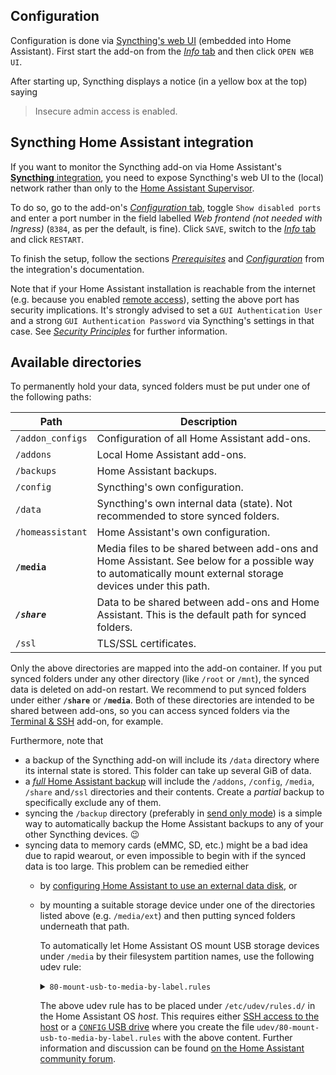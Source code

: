 ## Configuration

Configuration is done via [Syncthing's web UI](/hassio/ingress/d858f10b_syncthing) (embedded into Home Assistant). First start the add-on from the [*Info* tab](/hassio/addon/d858f10b_syncthing/info) and then click `OPEN WEB UI`.

After starting up, Syncthing displays a notice (in a yellow box at the top) saying

> Insecure admin access is enabled.


## Syncthing Home Assistant integration

If you want to monitor the Syncthing add-on via Home Assistant's [**Syncthing** integration](https://www.home-assistant.io/integrations/syncthing/), you need to expose Syncthing's web UI to the (local) network rather than only to the [Home Assistant Supervisor](https://developers.home-assistant.io/docs/supervisor).

To do so, go to the add-on's [*Configuration* tab](/hassio/addon/d858f10b_syncthing/config), toggle `Show disabled ports` and enter a port number in the field labelled *Web frontend (not needed with Ingress)* (`8384`, as per the default, is fine). Click `SAVE`, switch to the [*Info* tab](/hassio/addon/d858f10b_syncthing/info) and click `RESTART`.

To finish the setup, follow the sections [*Prerequisites*](https://www.home-assistant.io/integrations/syncthing/#prerequisites) and [*Configuration*](https://www.home-assistant.io/integrations/syncthing/#configuration) from the integration's documentation.

Note that if your Home Assistant installation is reachable from the internet (e.g. because you enabled [remote access](https://www.home-assistant.io/docs/configuration/remote/)), setting the above port has security implications. It's strongly advised to set a `GUI Authentication User` and a strong `GUI Authentication Password` via Syncthing's settings in that case. See [*Security Principles*](https://docs.syncthing.net/users/security) for further information.

## Available directories

To permanently hold your data, synced folders must be put under one of the following paths:

| Path             | Description                                                                                                                                                |
| ------------------------------------------------------------------- | ------------------------------------------------------------------------------------------------------- |
| `/addon_configs` | Configuration of all Home Assistant add-ons.                                                                                                               |
| `/addons`        | Local Home Assistant add-ons.                                                                                                                              |
| `/backups`       | Home Assistant backups.                                                                                                                                    |
| `/config`        | Syncthing's own configuration.                                                                                                                             |
| `/data`          | Syncthing's own internal data (state). Not recommended to store synced folders.                                                                            |
| `/homeassistant` | Home Assistant's own configuration.                                                                                                                        |
| **`/media`**     | Media files to be shared between add-ons and Home Assistant. See below for a possible way to automatically mount external storage devices under this path. |
| ***`/share`***   | Data to be shared between add-ons and Home Assistant. This is the default path for synced folders.                                                         |
| `/ssl`           | TLS/SSL certificates.                                                                                                                                      |

Only the above directories are mapped into the add-on container. If you put synced folders under any other directory (like `/root` or `/mnt`), the synced data is deleted on add-on restart. We recommend to put synced folders under either **`/share`** or **`/media`**. Both of these directories are intended to be shared between add-ons, so you can access synced folders via the [Terminal & SSH](/hassio/addon/core_ssh/info) add-on, for example.

Furthermore, note that

- a backup of the Syncthing add-on will include its `/data` directory where its internal state is stored. This folder can take up several GiB of data.
- a [*full* Home Assistant backup](https://www.home-assistant.io/common-tasks/os/#backups) will include the `/addons`, `/config`, `/media`, `/share` and`/ssl` directories and their contents. Create a *partial* backup to specifically exclude any of them.
- syncing the `/backup` directory (preferably in [send only mode](https://docs.syncthing.net/users/foldertypes.html#send-only-folder)) is a simple way to automatically backup the Home Assistant backups to any of your other Syncthing devices. 😉
- syncing data to memory cards (eMMC, SD, etc.) might be a bad idea due to rapid wearout, or even impossible to begin with if the synced data is too large. This problem can be remedied either
  - by [configuring Home Assistant to use an external data disk](https://www.home-assistant.io/common-tasks/os/#using-external-data-disk), or
  - by mounting a suitable storage device under one of the directories listed above (e.g. `/media/ext`) and then putting synced folders underneath that path.

    To automatically let Home Assistant OS mount USB storage devices under `/media` by their filesystem partition names, use the following udev rule:
    <!-- markdownlint-disable MD033 -->
    <details>
    <summary><code>80-mount-usb-to-media-by-label.rules</code></summary>
  
    ```sh
    #
    # udev rule
    #   Mount USB drive to the media directory using the partition name as mount point
    #
    # Description:
    #   Created for Home Assistant OS, this rule mounts any USB drives
    #   into the Hassio media directory (/mnt/data/supervisor/media).
    #   When a USB drive is connected to the board, the rule creates one directory
    #   per partition under the media directory. The newly created partition is named
    #   as the partition name. If the partition does not have a name, then the following
    #   name format is used: "usb-{block-name}" where the block name is sd[a-z][0-9].
    #
    # Note 1:
    #   The rule name is always prefixed with a number. In this case, the rule uses 80.
    #   This represents the order of the rule when multiple rules exists in udev.
    #   Low numbers run first, high numbers run last. However, low numbers do not have all
    #   the facilities than high numbers may have.
    #   For this rule to run properly, use numbers equal or greater than 80.
    #
    # Note 2:
    #   This rule will skip mounting the 'CONFIG' USB key.
    #   https://github.com/home-assistant/operating-system/blob/dev/Documentation/configuration.md
    #
    # Note 3:
    #   This rule will mount the OS partitions if the OS is sorted on a USB drive (i.e. USB booting).
    #   To prevent this issue from happening, update the rule to skip the booting USB drive.
    #   See the CAUTION message below.
    #
    # Source of inspiration:
    #   https://www.axllent.org/docs/auto-mounting-usb-storage/
    #
    # Useful links:
    #   https://wiki.archlinux.org/index.php/Udev
    #
    # udev commands:
    #   - Restart udev to reload new rules:
    #       udevadm control --reload-rules
    #   - List device attributes of sdb1:
    #       udevadm info --attribute-walk --name=/dev/sdb1
    #   - List environment variables of sdb1:
    #       udevadm info /dev/sdb1
    #   - Trigger add/remove event for sdb1:
    #       udevadm trigger --verbose --action=add --sysname-match=sdb1
    #       udevadm trigger --verbose --action=remove --sysname-match=sdb1
    #


    # Filter on block devices, exit otherwise
    # CAUTION: Change to 'sd[b-z][0-9]' if booting from a USB drive (e.g.: sda)
    KERNEL!="sd[a-z][0-9]", GOTO="abort_rule"

    # Skip none USB devices (e.g.: internal SATA drive)
    ENV{ID_PATH}!="*-usb-*", GOTO="abort_rule"

    # Import the partition info into the environment variables
    IMPORT{program}="/usr/sbin/blkid -o udev -p %N"

    # Exit if partition is not a filesystem
    ENV{ID_FS_USAGE}!="filesystem", GOTO="abort_rule"

    # Exit if this is the 'CONFIG' USB key
    ENV{ID_FS_LABEL}=="CONFIG", GOTO="abort_rule"

    # Get the partition name if present, otherwise create one
    ENV{ID_FS_LABEL}!="", ENV{dir_name}="%E{ID_FS_LABEL}"
    ENV{ID_FS_LABEL}=="", ENV{dir_name}="usb-%k"

    # Determine the mount point
    ENV{mount_point}="/mnt/data/supervisor/media/%E{dir_name}"

    # Mount the device on 'add' action (a.k.a. plug the USB drive)
    ACTION=="add", RUN{program}+="/usr/bin/mkdir -p %E{mount_point}", RUN{program}+="/usr/bin/systemd-mount --no-block --automount=no --collect $devnode %E{mount_point}"

    # Umount the device on 'remove' action (a.k.a unplug or eject the USB drive)
    ACTION=="remove", ENV{dir_name}!="", RUN{program}+="/usr/bin/systemd-umount %E{mount_point}", RUN{program}+="/usr/bin/rmdir %E{mount_point}"

    # Exit
    LABEL="abort_rule"
    ```

    [Source](https://gist.github.com/eklex/c5fac345de5be9d9bc420510617c86b5)

    </details>

    The above udev rule has to be placed under `/etc/udev/rules.d/` in the Home Assistant OS *host*. This requires either [SSH access to the host](https://developers.home-assistant.io/docs/operating-system/debugging/#ssh-access-to-the-host) or a [`CONFIG` USB drive](https://github.com/home-assistant/operating-system/blob/dev/Documentation/configuration.md#configuration) where you create the file `udev/80-mount-usb-to-media-by-label.rules` with the above content. Further information and discussion can be found [on the Home Assistant community forum](https://community.home-assistant.io/t/solved-mount-usb-drive-in-hassio-to-be-used-on-the-media-folder-with-udev-customization/258406).
